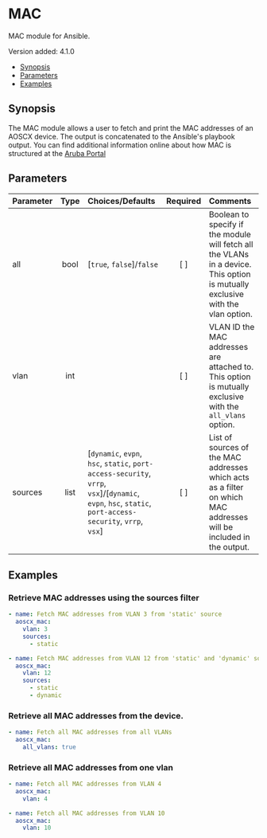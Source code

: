 # MAC

MAC module for Ansible.

Version added: 4.1.0

 - [Synopsis](#Synopsis)
 - [Parameters](#Parameters)
 - [Examples](#Examples)

## Synopsis

The MAC module allows a user to fetch and print the MAC addresses of an AOSCX device. The output is concatenated to the Ansible's playbook output. You can find additional information online about how MAC is structured at the [Aruba Portal](https://developer.arubanetworks.com/aruba-aoscx/reference/mac)

## Parameters

| Parameter  | Type | Choices/Defaults                                                                                                                                        | Required | Comments                                                                                                                       |
|:-----------|:----:|:--------------------------------------------------------------------------------------------------------------------------------------------------------|:--------:|:-------------------------------------------------------------------------------------------------------------------------------|
| all        | bool | [`true`, `false`]/`false`                                                                                                                               | [ ]      | Boolean to specify if the module will fetch all the VLANs in a device. This option is mutually exclusive with the vlan option. |
| vlan       | int  |                                                                                                                                                         | [ ]      | VLAN ID the MAC addresses are attached to. This option is mutually exclusive with the `all_vlans` option.                      |
| sources    | list | [`dynamic`, `evpn`, `hsc`, `static`, `port-access-security`, `vrrp`, `vsx`]/[`dynamic`, `evpn`, `hsc`, `static`, `port-access-security`, `vrrp`, `vsx`] | [ ]      | List of sources of the MAC addresses which acts as a filter on which MAC addresses will be included in the output.             |

## Examples

### Retrieve MAC addresses using the sources filter

```YAML
- name: Fetch MAC addresses from VLAN 3 from 'static' source
  aoscx_mac:
    vlan: 3
    sources:
      - static

- name: Fetch MAC addresses from VLAN 12 from 'static' and 'dynamic' sources
  aoscx_mac:
    vlan: 12
    sources:
      - static
      - dynamic
```

### Retrieve all MAC addresses from the device.

```YAML
- name: Fetch all MAC addresses from all VLANs
  aoscx_mac:
    all_vlans: true
```

### Retrieve all MAC addresses from one vlan

```YAML
- name: Fetch all MAC addresses from VLAN 4
  aoscx_mac:
    vlan: 4

- name: Fetch all MAC addresses from VLAN 10
  aoscx_mac:
    vlan: 10
```